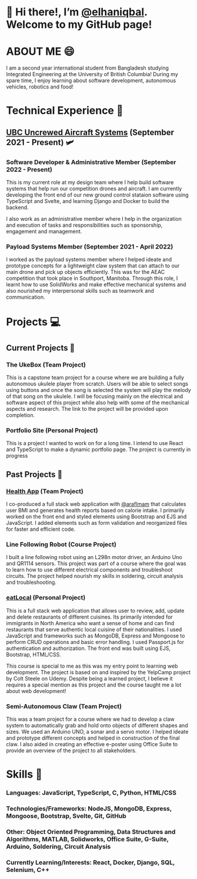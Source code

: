 # 👋 Hi there!, I’m [@elhaniqbal](https://www.github.com/elhaniqbal). Welcome to my GitHub page!


# ABOUT ME 😄
I am a second year international student from Bangladesh studying Integrated Engineering at the University of British Columbia! 
During my spare time, I enjoy learning about software development, autonomous vehicles, robotics and food!


# Technical Experience 🤖

## [UBC Uncrewed Aircraft Systems](https://www.ubcuas.com/) (September 2021 - Present) 🛩️
### Software Developer & Administrative Member (September 2022 - Present) 
This is my current role at my design team where I help build software systems that help run our competition drones and aircraft. 
I am currently developing the front end of our new ground control stataion software using TypeScript and Svelte, and learning Django and Docker to build the backend. 

I also work as an administrative member where I help in the organization and execution of tasks and responsibilities such as sponsorship, engagement and management.

### Payload Systems Member (September 2021 - April 2022)
I worked as the payload systems member where I helped ideate and prototype concepts for a lightweight claw system that can attach to our main drone and pick up objects efficiently.
This was for the AEAC competition that took place in Southport, Manitoba. Through this role, I learnt how to use SolidWorks and make effective mechanical systems 
and also nourished my interpersonal skills such as teamwork and communication.

# Projects 💻

##  Current Projects 🎯

### The UkeBox (Team Project)
This is a capstone team project for a course where we are building a fully autonomous ukulele player from scratch. Users will be able to select songs using buttons and once the song is 
selected the system will play the melody of that song on the ukulele. I will be focusing mainly on the electrical and software aspect of this project while also help with some of the mechanical aspects and research. The link to the project will be provided upon completion.

### Portfolio Site (Personal Project)
This is a project I wanted to work on for a long time. I intend to use React and TypeScript to make a dynamic portfolio page. The project is currently in progress

## Past Projects 🦾

### [Health App](https://github.com/arafimam/HealthApp) (Team Project) 
I co-produced a full stack web application with [@arafImam](https://github.com/arafimam) that calculates user BMI and generates health reports based on calorie intake. I primarily worked on the front end and styled elements using Bootstrap and EJS and JavaScript. I added elements such as form validation and reorganized files for faster and efficient code. 

### Line Following Robot (Course Project)
I built a line following robot using an L298n motor driver, an Arduino Uno and QR1114 sensors. This project was part of a course where the goal was to learn how to use different electrical components and troubleshoot circuits. The project helped nourish my skills in soldering, circuit analysis and troubleshooting.

### [eatLocal](https://github.com/elhaniqbal/eatLocal) (Personal Project)
This is a full stack web application that allows user to review, add, update and delete restaurants of different cuisines. Its primarily intended for immigrants in North America who want a sense of home and can find restaurants that serve authentic local cuisine of their nationalities. I used JavaScript and frameworks such as MongoDB, Express and Mongoose to perform CRUD operations and basic error handling. 
I used Passport.js for authentication and authorization. The front end was built using EJS, Bootstrap, HTML/CSS. 

This course is special to me as this was my entry point to learning web development. The project is based on and inspired by the YelpCamp project by Colt Steele on Udemy. Despite being a learned project, I believe it requires a special mention as this project and the course taught me a lot about web development!

### Semi-Autonomous Claw (Team Project)
This was a team project for a course where we had to develop a claw system to automatically grab and hold onto objects of different shapes and sizes. We used an Arduino UNO, a sonar and a servo motor. I helped ideate and prototype different concepts and helped in construction of the final claw. I also aided in creating an effective e-poster using Office Suite to provide an overview of the project to all stakeholders.

# Skills 🧰
### Languages: JavaScript, TypeScript, C, Python, HTML/CSS
### Technologies/Frameworks: NodeJS, MongoDB, Express, Mongoose, Bootstrap, Svelte, Git, GitHub
### Other: Object Oriented Programming, Data Structures and Algorithms, MATLAB, Solidworks, Office Suite, G-Suite, Arduino, Soldering, Circuit Analysis
### Currently Learning/Interests: React, Docker, Django, SQL, Selenium, C++
